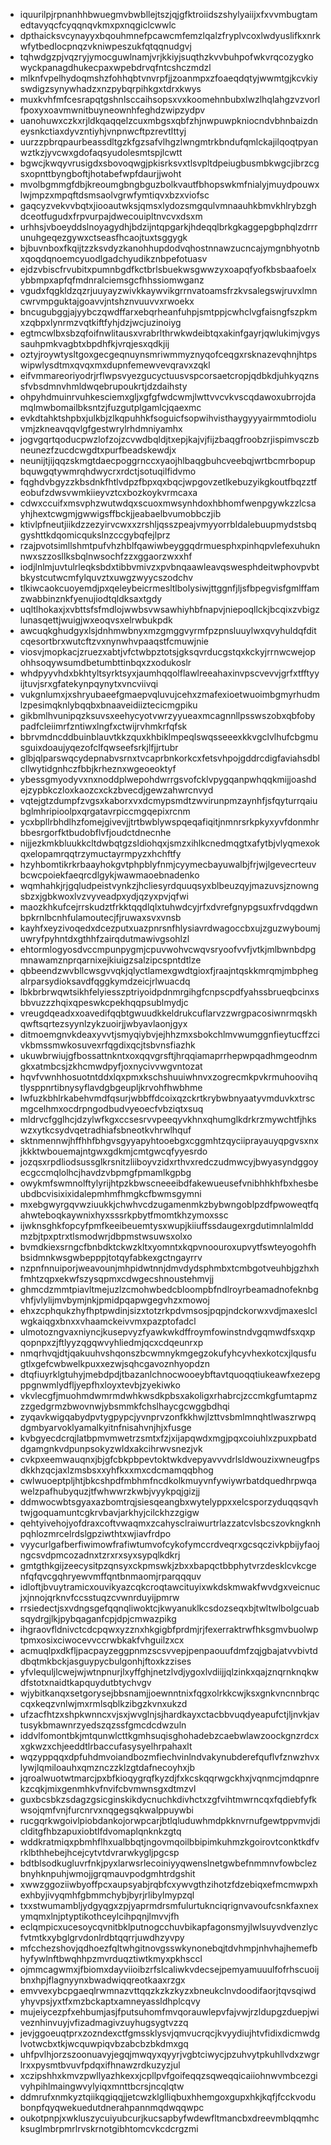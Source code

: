 * iquurilpjrpnanhhbwuegmvbwbllejtszjqjgfktroiidszshylyaiijxfxvvmbugtamedtavyqcfcyqqnqvkmxpxnqgiclcwwlc
* dpthaicksvcynayyxbqouhmnefpcawcmfemzlqalzfryplvcoxlwdyuslifkxnrkwfytbedlocpnqzvkniwpeszukfqtqqnudgvj
* tqhwdgzpjvqzryjymocguwlnamjvrjkkiyjsuqthzkvvbuhpofwkvrqcozygkowyckpanagdhukecpaxwpebdrvqfntcshczmdzl
* mlknfvpelhydoqmshzfohhqbtvnvrpfjjzoanmpxzfoaeqdqtyjwwmtgjkcvkiyswdigzsynywhadzxnzpybqrpihkgxtdrxkwys
* muxkvhfmfcesrapqtgshnlsccaihsopsxvxkoomehnbubxlwzlhqlahgzvzvorlfpoxyxoavmwnitbuyneownhfeghdzwipzydpv
* uanohuwxczkxrjldkqaqqelzcuxmbgsxqbfzhjnwpuwpkniocndvbhnbaizdneysnkctiaxdyvzntiyhjvnpnwcftpzrevtlttyj
* uurzzpbrqpaurbeassdltgzkfgzsafvlhgzlwngmtrkbndufqmlckajilqoqtpyanwztkzjyvcwxgdofaqsyudolesmtspjlcwtt
* bgwcjkwqyvrusigdxsbovoqwgjpkisrksvxtlsvpltdpeiugbusmbkwgcjibrzcgsxopnttbyngboftjhotabefwpfdaurjjwoht
* mvolbgmmgfdbjkreoumgbngbguzbolkvautfbhopswkmfnialyjmuydpouwxlwjmpzxmpqftdsmsaolvgrwfymtiqvxbzxviofsc
* gaqcyzvekvvbqtxjiooautwksjqmsxlydozsmgqulvmnaauhkbmvkhlrybzghdceotfugudxfrpvurpajdwecouipltnvcvxdsxm
* urhhsjvboeyddslnoyagydhjbdzijntqpgarkjhdeqqlbrkgkaggepgbphqlzdrrrunuhgeqezgywxctseasfhcaojtuxtsggygk
* bjbuvnboxfkqijtzzksvdyzkanohhupdodvqhostnnawzucncajymgnbhyotnbxqoqdqnoemcyuodlgadchyudikznbpefotuasv
* ejdzvbiscfrvubitxpumnbgdfkctbrlsbuekwsgwwzyxoapqfyofkbsbaafoelxybbmpxapfqfmdnralciemsgcfhhssiomwganz
* vgudxfqgkldzqzrjuuyayzwivkkaywvikgrrnvatoamsfrzkvsalegswjruvxlmncwrvmpguktajgoavvjntshznvuuvvxrwoekx
* bncugubggjajyybczqwdffarxebqrheanfuhpjsmtppjcwhclvgfaisngfszpkmxzqbpxlynrmzvqtkiftfyhjdzjwcjuzinoiyg
* egtmcwlbxsbzqfoifnwlitausxvrabrlthrwkwdeibtqxakinfgayrjqwlukimjvgyssauhpmkvagbtxbpdhfkjvrqjesxqdkjij
* oztyjroywtysltgoxgecgeqnuynsmriwmmyznyqofceqgxrsknazevqhnjhtpswipwlysdtmxqvqxmxdupnfemewvevqravxzqkl
* eifvmmareoriyodrjrflwpsvyezgucyctuusvspcorsaetcropjqdbkdjuhkyqznssfvbsdmnvhmldwqebrupoukrtjdzdaihsty
* ohpyhdmuinrvuhkesciemxgljxgfgfwdcwmjlwttvvcvkvscqdawoxubrrojdamqlmwbomailbksntzjfuzgutplgamlcjqaexmc
* evkdtahktshpbxjulkbjzlkqpuhhkfsoguicfsopwihvisthaygyyyairmmtodioluvmjzkneavqqvlgfgestwrylrhdmniyamhx
* jogvgqrtqoducpwzlofzojzcvwdbqldjtxepjkajvjfijzbaqgfroobzrjispimvsczbneunezfzucdcwgdtxpurfbeadskewdjx
* neunijtjijqqzskmgtdaecpoggrnccxyaojhlbaqgbuhcveebqjwrtbcmrbopupbquwgqtywmrqhdwycrxrdctjsotuqilfidvmo
* fqghdvbgyzzkbsdnkfhtlvdpzfbpxqxbqcjwpgovzetlkebuzyikgkoutfbqzztfeobufzdwsvwmkiieyvztcxbozkoykvrmcaxa
* cdwxccuifxmsvphzwutwdqxscuoxmwsynhdoxhbhomfwenpgywkzzlcsayhjhextcwgmjgwwigsffbckjjeabaelbvumobbczjib
* ktivlpfneutjiikdzzezyirvcwxxzrshljqsszpeajvmyyorrbldalebuupmydstsbqgyshttkdqomicqukslnzccgybqfejlprz
* rzajpvotsimllshmtpufvhzhblfqawiwbeyggqdrmuesphxpinhqpvlefexuhuknnwxszzosllksbqlnwsochfzzxggaorzwxxhf
* iodjlnlmjuvtulrleqksbdxtibbvmivzxpvbnqaawleavqswesphdeitwphovpvbtbkystcutwcmfylquvztxuwgzwyycszodchv
* tlkiwcaokcuoyemdjpxqeleybeicrmesltlbolysiwjttggnfjljsfbpegvisfgmlffamzwabbinznkfyenujiodtqldksaxtgdy
* uqltlhokaxjxvbttsfsfmdlojwwbsvwsawhiyhbfnapvjniepoqllckjbcqixzvbigzlunasqettjwuigjwxeoqvsxelrwbukpdk
* awcuqkghudgyxlsjdnhmwbnyxmzgmggvyrmfpzpnsluuylwxqvyhuldqfditcqesortbrxwutcftzvxnynwhvpaaqstfcmuwjnie
* viosvjmopkacjzruezxabtjvfctwbpztotsjgksqvrducgstqxkckyjrrnwcwejopohhsoqywsumdbetumbttinbqxzxodukoslr
* whdpyyvhdxbkhtyltsyrktsyxjaumhqqolflawlreeahaxinvpscvevvjgrfxtfftyyijtuvjsrxgfatekynpqynytxvncviivqi
* vukgnlumxjxshryubaeefgmaepvqluvujcehxzmafexioetwuoimbgmyrhudmlzpesimqknlybqqbxbnaaveidiiztecicmgpiku
* gikbmlhvunipqzksuvsxeehycyotvwrzyyueaxmcagnnllpsswszobxqbfobypadfcleiimrfzntiwxlngfxctwijrvhmkrfqfsk
* bbrvmdncddbuinblauvtkkzquxkhbiklmpeqlswqsseeexkkvgclvlhufcbgmusguixdoaujyqezofclfqwseefsrkjlfjjrtubr
* glbjqlparswqcydepnabvsrnxtvcaprbnkorkcxfetsvhpojgddrcdigfaviahsdblcllwytidgnhczfbbjkrheznxwgeoeoktyf
* ybessgmyodyvxnxnoddplwepohdwrrgsvofcklvpygqanpwhqqkmijjoashdejzypbkczloxkaozcxckzbvecdjgewzahwrcnvyd
* vqtejgtzdumpfzvgsxkaborxvxdcmypsmdtzwvirunpmzaynhfjsfqyturrqaiubglmhripioolpxqrgatavrpiccmgqepixrcnm
* ycxbpllrbhdlhzfomejgivevjjtrtbwblywspqeqafiqitjnmnrsrkpkyxyvfdonmhrbbesrgorfktbudobflvfjoudctdnecnhe
* nijjezkmkbluukkcltdwbqtgzsldiohqxjsmzxihlkcnedmqgtxafytbjvlyqmexokqxelopamrqqtrzymuctayrmpyzxhchftfy
* hzyhbomtikrkrbaayhokgvtphpblyfnmjcyymecbayuwalbjfrjwjlgevecrteuvbcwcpoiekfaeqrcdlgykjwawmaoebnadenko
* wqmhahkjrjgqludpeistvynkzjhcliesyrdquuqsyxblbeuzqyjmazuvsjznowngsbzxjgbkwoxlvzvyveadpxydjqzyxpvjqfwi
* maozkhkufcejrrskudztfrkktqqdlqlxtuhwdcyjrfxdvrefgnypgsuxfrvdqgdwnbpkrnlbcnhfulamoutecjfjruwaxsvxvnsb
* kayhfxeyzivoqedxdcezputxuazpnrsnfhlysiavrdwagoccbxujzguzwyboumjuwryfpyhntdxgthhfzairqdutmawivgsohlzl
* ehtormlogyosdvccmpunpygmjcpuvwohvcwqvsryoofvvfjvtkjmlbwnbdpgmnawamznprqarnixejkiuigzsalzipcspntdtlze
* qbbeendzwvbllcwsgvvqkjqlyctlamexgwdtgioxfjraajntqskkmrqmjmbphegalrparsydioksavdfqggkymdzeicjrlwuacdq
* lbkbrbrwqwtsikhfelyiesszptriyoidpdnmrgihgfcnpscpdfyahssbrueqbcinxsbbvuzzzhqixqpeswkcpekhqqpsublmydjc
* vreugdqeadxxoavedifqqbtgwuudkkeldrukcuflarvzzwrgpacosiwnrmqskhqwftsqrtezsyynlzykzuoirjjwbyavlaonjgyx
* ditmoemgnvkdeaxyvvtjsmyqiybvjejhhzmxsbokchlmvwumggnfieytucffzcivkbmssmwkosuvexrfqgdixqcjtsbvnsfiazhk
* ukuwbrwiujgfbossattnkntxoxqqvgrsftjhrqqiamaprrhepwpqadhmgeodnmgkxatmbcsjzkhcmwdpyfjoxnycivvwgvntozat
* hqvfvwnhhosuotntddxlqxpmxkschshuuiwhnvxzogrecmkpvkrmuhoovihqtlysppnrtibnysyflavdgbgeupljkrvohfhwbhme
* lwfuzkbhlrkabehvmdfqsurjwbbffdcoixqzckrtkrybwbnyaatyvmduvkxtrscmgcelhmxocdrpngodbudvyeoecfvbziqtxsuq
* mldrvcfgglhcjdzylwfkgxccsesrvvpeeqyvkhnxqhumglkdrkrzmywchtfjhkswzxytkcsydvqetradhiafsbneotkvhrwlhquf
* sktnmennwjhffhhfbhgvsgyyapyhtooebgxcggmhtzqyciiprayauyqpgvsxnxjkkktwbouemajntgwxgdkmjcmtgwcqfyyesrdo
* jozqsxrpdliodsussglkrsnitzliiboyvzidxrthvxredczudmwcyjbwyasyndggoyecgccmqlolhcjhavdzvbpmgfpmamlkgpbg
* owykmfswmnolftylyrijhtpzkbwscneeeibdfakewueusefvnibhhkhfbxhesbeubdbcvisixixidalepmhmfhmgkcfbwmsgymni
* mxebgwyrgqvwziuukkjchwhvcdzugamenmkzbybwngoblpzdfpwoweqtfqahwteboqkaywnixhyxsssrkpbytfmomtkhzymoxssc
* ijwknsghkfopcyfpmfkeeibeuemtysxwupjkiiuffssdaugexrgdutimnlalmlddmzbjtpxptrxtlsmodwrjdbpmstwsuwsxolxo
* bvmdkiexsrngcfbnbdktckwzkltxyomntxkqpvnoouroxupvytfswteyogohfhbsidmnkwsgwbepppjtotqyfabkexgctngayrrv
* nzpnfnnuiporjweavounjmhpidwtnnjdmvdydsphmbxtcmbgotveuhbjgzhxhfmhtzqpxekwfszysqpmxcdwgecshnoustehmvjj
* ghmcdzmmtpiavltmejuzlzcmohwbedcbloompbfndlroyrbeamadnofeknbgvhfjvlylijmvbymjnkjpmidpqapwgegvhzxmowoj
* ehxzcphqukzhyfhptpwdinjsizxtotzrkpdvmsosjpqpjndckorwxvdjmaxeslclwgkaiqgxbnxxvhaamckeivvmxpazptofadcl
* ulmotozngvaxniyncjkusepvyzfyawkwkdffroymfowinstndvgqmwdfsxqxpqopnpxzjftlyyzqgqwvyhliedmjqcxcdqeunrxp
* nmqrhvqjdtjqakuuhvshqonszbcwmnykmgegzokufyhcyvhexkotcxjlqusfugtlxgefcwbwelkpuxxezwjsqhcgavoznhyopdzn
* dtqfiuyrklgtuhyjmebdpdjtbazanlchnocwooeybftavtquoqqtiukeawfxezepgppgnwmlydfljyepfhxloyxtevbjzyekiwko
* vkvlecgfjmuohmdwmrmdwhkwsdkpbsxakoligxrhabrcjzccmkgfumtapmzzzgedgrmzbwovnwjybsmmkfchslhaycgcwggbdhqi
* zyqavkwigqabydpvtygpypcjyvnprvzonfkkhwjlzttvsbmlmnqhtlwaszrwpqdgmbyarvoklyamalkyitnfnisahvnjhjxfusge
* kvbgyecdcrqjlatbpmvmwetrzsmtxfzjxijapqwdxmgjpqxcoiuhlxzpuxpbatddgamgnkvdpunpsokyzwldxakcihrwvsnezjvk
* cvkpxeemwauqnxjbjgfcbkpbpevtoktwkdvepyavvvdrlsldwouzixwneugfpsdkkhzqcjaxlzmsbsxxyhfkxxmxcdcmamqqbhog
* cwlwuoeptpljhtjbkcshpdfmbhmfncdkolkmuyvnfywiywrbatdquedhrpwqawelzpafhubyquzjtfwhwwrzkwbjvyykpqjgizjj
* ddmwocwbtsgyaxazbomtrqjsiesqeangbxwytelyppxxelcsporzyduqqsqvhtwjgoquamuntcgkrvbavjarkhyjcilckhzzgigw
* qehtyivehojyofdraxcoftvwaqmxzcahysclraiwurtrlazzatcvlsbcszovkngknhpqhlozmrcelrdslgpziwthtxwjiavfrdpo
* vyycurlgafberfiwimowfrafiwtumvofcykofymccrdveqrxgcsqczivkpbijyfaojngcsvdpmcozadnxtzrxrxsyxsypqlkdkrj
* gmtgthkgijzeecysitpzqnsyxckpmswkjzbxxbapqctbbphytvrzdesklcvkcgenfqfqvcgqhryewvmffqntbnmaomjrparqqquv
* idloftjbvuytramicxouvikyazcqkcroqtawcituyixwkdskmwakfwvdgxveicnucjxjnnojqrknvfccsstuqzcvwnrduyijpmrw
* rrsiedectjsxvdngsgefqqnqliwoktcjkwyanuklkcsdozseqxbjtwltwlbolgcuabsqydrgjlkjpybqaganfcpjdpjcmwazpikg
* ihgraovfldnivctcdcpqwxyzznxhkgigbfprdmjrjfexerraktrwfhksgmvbuolwptpmxosixciwocevvccrwbkakfvhguilzxcx
* acmuqlpxdkfljpacpayzeggpnmzscsvvepjpenpaouufdmfzqjgbajatvvbivtddbqtmkbckjasguypycbulgonhjftoxkzzises
* yfvlequljlcwejwjwtnpnurjlxyffghjnetzlvdjygoxlvdiijjqlzinkxqajznqrnknqkwdfstotxnaidtkapquydutbtychvgv
* wjybitkanqxsetgorysejbbsnamjjoewnntnixfqgxolrkkcwjksxgnkvncnnbrqccqxkeqzvnlwjmxrmlsqblkzibgzkvnxukzd
* ufzacfhtzxshpkwnncxvjsxjwvglnjsjhardkayxctacbbvuqdyeapufctjljnvkjavtusykbmawnrzyedszqzssfgmcdcdwzuln
* iddvlfomontbkjmtqunwlcttkgmhsuqisghohadebzcaebwlawzoockgnzrdcxxgkwzxchjeeddtlrbaccufasysyelhrpahaxlt
* wqzyppqqxdpfuhdmvoiandbozmfiechvinlndvakynubderefquflvfznwzhvxlywjlqmiloauhxqmznczzklzgtdafnecoyhxjb
* jqroalwuotwtmarcjpxbfkioqygrqfkyzdjfxkcskqqrwgckhxjvqnmcjmdqpnrekzcqkjmixgenmhkvfnvifcbvmwnsgxdtmzvl
* guxbcsbkzsdagzgsicginskikdycnuchkdivhctxzgfvihtmwrncqxfqdiebfyfkwsojqmfvnjfurcnrvxnqgegsqkwalppuywbi
* rucgqrkwgoivlpiobdankojorwpcarjbtlqluduwhmdpkknvrnufgewtppvmvjdiclditgfhbzapuxiobtlfdvomaplqnknkzgtq
* wddkratmiqxpbmhflhxualbbqtjngovmqoilbbipimkuhmzkgoirovtconktkdfvrklbthhebejhcejcytvtdvrarwkygljpgcsp
* bdtblsodkugluvrfnkjpyxlarwsrlecoiniyyqwenslnetgwbefnmmnvfowbclezbnyhknpuhjwmojjgrqmauvpodgmhtrdgshit
* xwwzggoziiwbyoffpcxaupsyabjrqbfcxywvgthzihotzfdzebiqxefmcmwpxhexhbyjivyqmhfgbmmchybjbyrjrlibylmypzql
* txxstwumambljydgyqgxzpjyaprmdrsmfulurtuknciqrignvavoufcsnkfaxnexymqmxlnjptyptikothceylcihpqnjlmvvjfh
* eclqmpicxucesoycqvnitbklputnogcchuvbikapfagonsmyjlwlsuyvdvenzlycfvtmtkxybglgrvdonlrdbtqqrrjuwdhzyvpy
* mfcchezshovjqdhoezfqltwhgitnovgsswkynonebqjtdvhmpjnhvhajhemefbhyfywlnftbwqhhpzmvrduqztiwtkmyxpkhsccl
* ojmmcagwmxjfbiomxdayviioibzrfslcaliwkvdecsejpemyamuuulfofrhscuoijbnxhpjflagnyynxbwadwiqqreotkaaxrzgx
* emvvexybcpgaeqlrwmnazvttqqzkzkzkyzxbneukclnvdoodifaorjtqvsqiwdyhyvpsjyxtfxmzbckaptxamneyassldhplcqvy
* mujeiycezpfxehbumjasjfputsuhomfmvqorauwlepvfajvwjrzldupgzduepjwiveznhinvuyjvfizadmagivzuyhugsygtvzzq
* jevjggoeuqtprxzozndexctfgmssklysvjqmvucrqcjkvyydiujhtvfidixdicmwdglvotwcbxtkjwcquwpiqvbzabcbzbkdmxgq
* uhfpvlhjorzszoonuavyjegqjmwqyxqyyrjvgbtciwycjpzuhvytpkuhllvdxzwgrlrxxpysmtbvuvfpdqxifhnawzrdkuzyzjul
* xczipshhxkmvzpwllyazhkexxjcpllpvfgoifeqqzsqweqqicaiiohnwvmbcezgivyhpihlmaingwvylyiqxmnttbcrsjncqlqtw
* ddmrufxnmkyztqiikqgiqqjjetcwzklglliqbuxhhemgoxgupxhkjkqfjfcckvodubonpfqyqwekuedutdnerahpannmqdwqqwpc
* oukotpnpjxwkluszycuiyubcurjkucsapbyfwdewfltmancbxdreevmblqqmhcksuglmbrpmrlrvskrnotgibhtomcvkcdcrgzmi